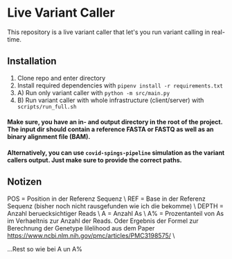 # Live Variant Caller

This repository is a live variant caller that let's you run variant calling in real-time.

## Installation
1. Clone repo and enter directory
2. Install required dependencies with ```pipenv install -r requirements.txt```
3. A) Run only variant caller with ```python -m src/main.py```
3. B) Run variant caller with whole infrastructure (client/server) with ``` scripts/run_full.sh```

#### Make sure, you have an in- and output directory in the root of the project. The input dir should contain a reference FASTA or FASTQ as well as an binary alignment file (BAM).

#### Alternatively, you can use ```covid-spings-pipeline``` simulation as the variant callers output. Just make sure to provide the correct paths.


## Notizen

POS = Position in der Referenz Sequenz  \\
REF = Base in der Referenz Sequenz (bisher noch nicht rausgefunden wie ich die bekomme) \\
DEPTH = Anzahl beruecksichtiger Reads \\
A = Anzahl As \\
A% = Prozentanteil von As im Verhaeltnis zur Anzahl der Reads. Oder Ergebnis der Formel zur Berechnung der Genetype lilelihood aus dem Paper https://www.ncbi.nlm.nih.gov/pmc/articles/PMC3198575/ \\


...Rest so wie bei A un A%


